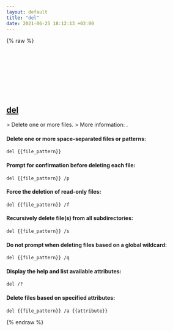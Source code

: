 ```yaml
---
layout: default
title: "del"
date: 2021-06-25 18:12:13 +02:00
---
```

{% raw %}
<h2 id="del">
  <a href="/en/windows/del.html">del</a> <a href="#del"><svg class="icon">
    <use href="/assets/images/unicode_sprite.svg#link" />
  </svg></a>
</h2>
> Delete one or more files.
> More information: <https://docs.microsoft.com/windows-server/administration/windows-commands/del>.

#### Delete one or more space-separated files or patterns:
```shell
del {{file_pattern}}
```
#### Prompt for confirmation before deleting each file:
```shell
del {{file_pattern}} /p
```
#### Force the deletion of read-only files:
```shell
del {{file_pattern}} /f
```
#### Recursively delete file(s) from all subdirectories:
```shell
del {{file_pattern}} /s
```
#### Do not prompt when deleting files based on a global wildcard:
```shell
del {{file_pattern}} /q
```
#### Display the help and list available attributes:
```shell
del /?
```
#### Delete files based on specified attributes:
```shell
del {{file_pattern}} /a {{attribute}}
```
{% endraw %}